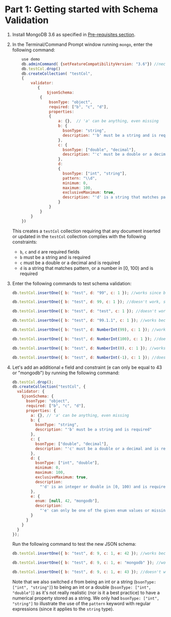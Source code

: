 # Part 1: Getting started with Schema Validation

1. Install MongoDB 3.6 as specified in [Pre-requisites section](./../README.md).
1. In the Terminal/Command Prompt window running `mongo`, enter the following command:

   ```javascript
       use demo
       db.adminCommand( {setFeatureCompatibilityVersion: "3.6"}) //necessary only if you use a pre-3.6 version of the Mongo Shell
       db.testCol.drop()
       db.createCollection( "testCol",
       {
           validator:
              {
                  $jsonSchema:
               {
                   bsonType: "object",
                   required: ["b", "c", "d"],
                   properties:
                   {
                       a: {},  // 'a' can be anything, even missing
                       b: {
                         bsonType: "string",
                         description: "'b' must be a string and is required"
                       },
                       c: {
                         bsonType: ["double", "decimal"],
                         description: "'c' must be a double or a decimal and is required"
                       },
                       d:
                       {
                         bsonType: ["int", "string"],
                         pattern: "\\d",
                         minimum: 0,
                         maximum: 100,
                         exclusiveMaximum: true,
                         description: "'d' is a string that matches pattern, or a number in [0, 100) and is required"
                       }
                   }
               }
           }
       })
   ```

   This creates a `testCol` collection requiring that any document inserted or updated in the `testCol` collection complies with the following constraints:

   * `b`, `c` and `d` are required fields
   * `b` must be a string and is required
   * `c` must be a double or a decimal and is required
   * `d` is a string that matches pattern, or a number in [0, 100) and is required

1. Enter the following commands to test schema validation:

   ```javascript
   db.testCol.insertOne({ b: "test", d: "99", c: 1 }); //works since b is a string, c is a double (in JavaScript) and d is a string that matches the digit pattern

   db.testCol.insertOne({ b: "test", d: 99, c: 1 }); //doesn't work, since 99 is considered a double in JavaScript (and d must be an Int32 or a string matching the `\d` pattern)

   db.testCol.insertOne({ b: "test", d: "test", c: 1 }); //doesn't work, since d doesn't match the pattern

   db.testCol.insertOne({ b: "test", d: "99.1.1", c: 1 }); //works because 99.1.1 is a valid \d pattern

   db.testCol.insertOne({ b: "test", d: NumberInt(99), c: 1 }); //works because d is a valid Int32

   db.testCol.insertOne({ b: "test", d: NumberInt(100), c: 1 }); //doesn't work because d is not strictly lower than 100

   db.testCol.insertOne({ b: "test", d: NumberInt(0), c: 1 }); //works because 0 is a valid d value

   db.testCol.insertOne({ b: "test", d: NumberInt(-1), c: 1 }); //doesn't work because d cannot be negative
   ```

1. Let's add an additional `e` field and constraint (e can only be equal to 43 or "mongodb") by running the following command:

   ```javascript
   db.testCol.drop();
   db.createCollection("testCol", {
     validator: {
       $jsonSchema: {
         bsonType: "object",
         required: ["b", "c", "d"],
         properties: {
           a: {}, // 'a' can be anything, even missing
           b: {
             bsonType: "string",
             description: "'b' must be a string and is required"
           },
           c: {
             bsonType: ["double", "decimal"],
             description: "'c' must be a double or a decimal and is required"
           },
           d: {
             bsonType: ["int", "double"],
             minimum: 0,
             maximum: 100,
             exclusiveMaximum: true,
             description:
               "'d' is an integer or double in [0, 100) and is required"
           },
           e: {
             enum: [null, 42, "mongodb"],
             description:
               "'e' can only be one of the given enum values or missing"
           }
         }
       }
     }
   });
   ```

   Run the following command to test the new JSON schema:

   ```javascript
   db.testCol.insertOne({ b: "test", d: 9, c: 1, e: 42 }); //works because 42 is a valid value for `e`

   db.testCol.insertOne({ b: "test", d: 9, c: 1, e: "mongodb" }); //works because "mongodb" is a valid value for `e`

   db.testCol.insertOne({ b: "test", d: 9, c: 1, e: 43 }); //doesn't work because 43 is an invalid value for `e`
   ```

   Note that we also switched `d` from being an int or a string (`bsonType: ["int", "string"]`) to being an int or a double (`bsonType: ["int", "double"]`) as it's not really realistic (nor is it a best practice) to have a numerical property stored as a string. We only had `bsonType: ["int", "string"]` to illustrate the use of the `pattern` keyword with regular expressions (since it applies to the `string` type).

